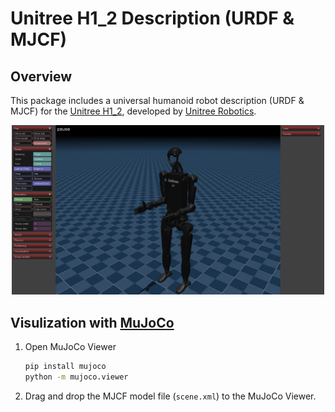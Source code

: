 # Unitree H1_2 Description (URDF & MJCF)

## Overview

This package includes a universal humanoid robot description (URDF & MJCF) for the [Unitree H1_2](https://www.unitree.com/h1), developed by [Unitree Robotics](https://www.unitree.com/).

<p align="center">
  <img src="h1_2.png" width="500"/>
</p>

## Visulization with [MuJoCo](https://github.com/google-deepmind/mujoco)

1. Open MuJoCo Viewer

   ```bash
   pip install mujoco
   python -m mujoco.viewer
   ```

2. Drag and drop the MJCF model file (`scene.xml`) to the MuJoCo Viewer.
